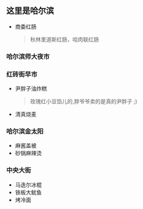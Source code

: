 ## 这里是哈尔滨

- 商委红肠
  > 秋林里道斯红肠，哈肉联红肠

### 哈尔滨师大夜市

### 红砖街早市

- 尹胖子油炸糕
  > 玫瑰红小豆馅儿的,胖爷爷卖的是真的尹胖子 ;)
- 清真烧麦
  
### 哈尔滨金太阳

- 麻酱盖被
- 砂锅麻辣烫

### 中央大街

- 马迭尔冰棍
- 铁板大鱿鱼
- 烤冷面
